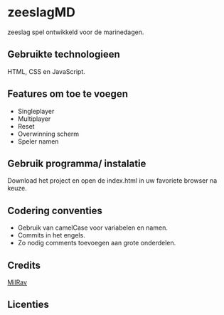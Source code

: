# zeeslagMD
zeeslag spel ontwikkeld voor de marinedagen.

## Gebruikte technologieen 
HTML, CSS en JavaScript.

## Features om toe te voegen
* Singleplayer
* Multiplayer
* Reset
* Overwinning scherm
* Speler namen

## Gebruik programma/ instalatie 
Download het project en open de index.html in uw favoriete browser na keuze.

## Codering conventies
* Gebruik van camelCase voor variabelen en namen.
* Commits in het engels.
* Zo nodig comments toevoegen aan grote onderdelen.


## Credits
[MilRav](https://github.com/MilRav/)

## Licenties